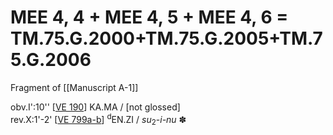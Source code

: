 # MEE 4, 4 + MEE 4, 5 + MEE 4, 6 = TM.75.G.2000+TM.75.G.2005+TM.75.G.2006

Fragment of [[Manuscript A-1]]

obv.I':10'' [[VE 190]]   KA.MA / [not glossed]   
rev.X:1'-2' [[VE 799a-b]]   <sup>d</sup>EN.ZI / *su*<sub>2</sub>-*i-nu* ✽    

[//begin]: # "Autogenerated link references for markdown compatibility"
[VE 190]: <VE 190> "VE 190"
[VE 799a-b]: <VE 799a-b> "VE 799a-b"
[//end]: # "Autogenerated link references"